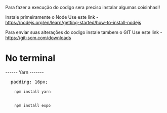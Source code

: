 Para fazer a execução do codigo sera preciso instalar algumas coisinhas!!

Instale primeiramente o Node
Use este link - https://nodejs.org/en/learn/getting-started/how-to-install-nodejs

Para enviar suas alterações do codigo instale tambem o GIT 
Use este link - https://git-scm.com/downloads

<h1>No terminal</h1>

------ Yarn -------
<pre>
  padding: 16px;
  <code>
    npm install yarn
  </code>
  <code class= "expo">
    npm install expo
  </code>
</pre>


